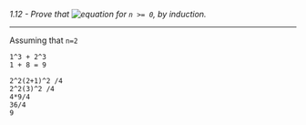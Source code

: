 *1.12 - Prove that ![equation](https://github.com/jonathantorres/adm/blob/master/ch1/img/1-12.png) for `n >= 0`, by induction.*  

***
Assuming that `n=2`  
```
1^3 + 2^3
1 + 8 = 9
```
```
2^2(2+1)^2 /4
2^2(3)^2 /4
4*9/4
36/4
9
```
